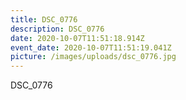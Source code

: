 ```yaml
---
title: DSC_0776
description: DSC_0776
date: 2020-10-07T11:51:18.914Z
event_date: 2020-10-07T11:51:19.041Z
picture: /images/uploads/dsc_0776.jpg
---
```

DSC_0776